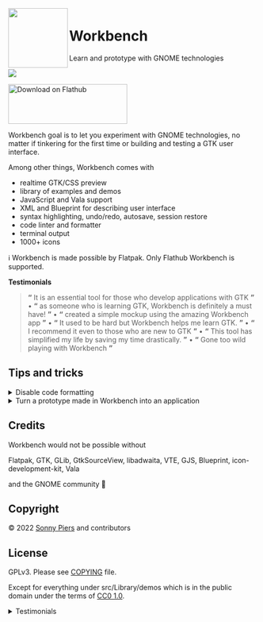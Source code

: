 <img style="vertical-align: middle;" src="data/icons/hicolor/scalable/apps/re.sonny.Workbench.svg" width="120" height="120" align="left">

# Workbench

Learn and prototype with GNOME technologies

![](data/workbench.gif)

<a href='https://flathub.org/apps/re.sonny.Workbench'><img width='240' height='80' alt='Download on Flathub' src='https://dl.flathub.org/assets/badges/flathub-badge-en.svg'/></a>

Workbench goal is to let you experiment with GNOME technologies, no matter if tinkering for the first time or building and testing a GTK user interface.

Among other things, Workbench comes with

- realtime GTK/CSS preview
- library of examples and demos
- JavaScript and Vala support
- XML and Blueprint for describing user interface
- syntax highlighting, undo/redo, autosave, session restore
- code linter and formatter
- terminal output
- 1000+ icons

ℹ️ Workbench is made possible by Flatpak. Only Flathub Workbench is supported.

**Testimonials**

> **“** It is an essential tool for those who develop applications with GTK **”** • **“** as someone who is learning GTK, Workbench is definitely a must have! **”** • **“** created a simple mockup using the amazing Workbench app **”** • **“** It used to be hard but Workbench helps me learn GTK. **”** • **“** I recommend it even to those who are new to GTK **”** • **“** This tool has simplified my life by saving my time drastically. **”** • **“** Gone too wild playing with Workbench **”**

## Tips and tricks

<details>
  <summary>Disable code formatting</summary>

Workbench uses [Rome](https://rome.tools/) and [Prettier](https://prettier.io/) code formatters. If you need to exclude some code you can use special comments.

[JavaScript](https://prettier.io/docs/en/ignore.html#javascript)

```js
// rome-ignore format
matrix(
  1, 0, 0,
  0, 1, 0,
  0, 0, 1
);
```

[CSS](https://prettier.io/docs/en/ignore.html#css)

```css
/* prettier-ignore */
.my    ugly rule
{

}
```

</details>

<details>
  <summary>Turn a prototype made in Workbench into an application</summary>

Use GNOME Builder to start a new project using the appropriate GNOME Application template and copy paste your Workbench code.

</details>

## Credits

Workbench would not be possible without

Flatpak, GTK, GLib, GtkSourceView, libadwaita, VTE, GJS, Blueprint, icon-development-kit, Vala

and the GNOME community 🖤

## Copyright

© 2022 [Sonny Piers](https://github.com/sonnyp) and contributors

## License

GPLv3. Please see [COPYING](COPYING) file.

Except for everything under src/Library/demos which is in the public domain under the terms of [CC0 1.0](https://creativecommons.org/publicdomain/zero/1.0/).

<details>
  <summary>
    Testimonials
  </summary>

From [Mirko Brombin](https://mirko.pm/) creator of [Bottles](https://usebottles.com/)

> My favorite tool is definitely Workbench, an application that allows me to compose GTK interfaces with XML/Blueprint, JavaScript, and CSS, seeing the results in real-time. This tool has simplified my life by reducing my time drastically. It is an essential tool for those who develop applications with GTK and I recommend it even to those who are new to GTK.

https://console.substack.com/p/console-112

---

From [Marco Melorio](https://twitter.com/melix9999) creator of [Telgrand](https://github.com/melix99/telegrand)

> GSoC coding period started on Monday, so this is a good time to blog about what I’ve started working on and what’s my milestone to finish the project. First off, I’ve created a simple mockup using Sonny Piers’ amazing Workbench app. This is the first step in knowing how we want the UI to look like, at least in the first iteration.

https://melix99.wordpress.com/2022/06/17/gsoc-update-1-planning/

---

> Workbench has been great! It used to be hard to mess around with GTK but Workbench helps me to learn GTK.

https://twitter.com/synthesizedecho/status/1528958932911280129

> Gone too wild playing with Workbench and Blueprint.

https://mastodon.online/@waimus/108582108701889960

> as someone who is learning GTK, I can confirm that Workbench is definitely a must have for me!

https://fosstodon.org/@TheEvilSkeleton/108598098682948266

> I'm really new to development and workbench its being a fantastic help not just to code itself, but to understand the gtk logic.

https://matrix.to/#/!kDBZrVKCdhrVuWxbGe:matrix.org/$XmIz7FA-UwpoiwHxDyzve1P-J1ecMHkL0x8Br23mUxg

> Installed this (again) a short while ago this is for sure the most fun I've had with a development tool

https://floss.social/@agavi@hachyderm.io/110594674482784960

</details>
